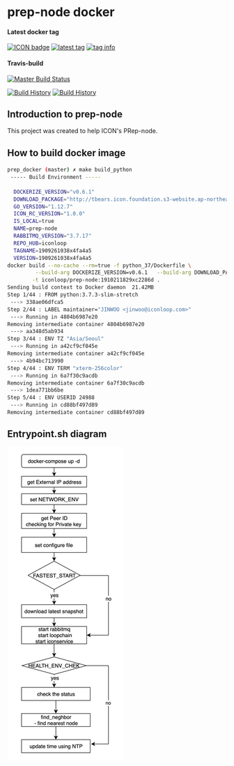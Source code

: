 # prep-node docker 


#### Latest docker tag
[![ICON badge](https://img.shields.io/badge/ICON-PRep-blue?logoColor=white&logo=icon&labelColor=31B8BB)](https://shields.io/)
[![latest tag](https://images.microbadger.com/badges/version/iconloop/prep-node.svg)](https://microbadger.com/images/iconloop/prep-node "microbadger.com")
[![tag info](https://images.microbadger.com/badges/image/iconloop/prep-node.svg)](https://microbadger.com/images/iconloop/prep-node "microbadger.com")


#### Travis-build
[![Master Build Status](https://travis-ci.org/JINWOO-J/prep_docker.svg?branch=master)](https://travis-ci.org/JINWOO-J/prep_docker) 

[![Build History](https://buildstats.info/travisci/chart/jinwoo-j/prep_docker?branch=master&includeBuildsFromPullRequest=false&buildCount=50)](https://travis-ci.org/jinwoo-j/prep_docker)
[![Build History](https://buildstats.info/travisci/chart/jinwoo-j/prep_docker?branch=devel&includeBuildsFromPullRequest=false&buildCount=50)](https://travis-ci.org/jinwoo-j/prep_docker)


## Introduction to prep-node
This project was created to help ICON's PRep-node.

## How to build docker image

```bash
prep_docker (master) ✗ make build_python
 ----- Build Environment -----

  DOCKERIZE_VERSION="v0.6.1"
  DOWNLOAD_PACKAGE="http://tbears.icon.foundation.s3-website.ap-northeast-2.amazonaws.com/docker_resource/1910211829xc2286d/docker_1910211829xc2286d_packages.tar.gz"
  GO_VERSION="1.12.7"
  ICON_RC_VERSION="1.0.0"
  IS_LOCAL=true
  NAME=prep-node
  RABBITMQ_VERSION="3.7.17"
  REPO_HUB=iconloop
  TAGNAME=1909261038x4fa4a5
  VERSION=1909261038x4fa4a5
docker build --no-cache --rm=true -f python_37/Dockerfile \
		 --build-arg DOCKERIZE_VERSION=v0.6.1   --build-arg DOWNLOAD_PACKAGE=http://tbears.icon.foundation.s3-website.ap-northeast-2.amazonaws.com/docker_resource/1909261038x4fa4a5/docker_1909261038x4fa4a5_packages.tar.gz   --build-arg GO_VERSION=1.12.7   --build-arg ICON_RC_VERSION=1.0.0   --build-arg IS_LOCAL=true   --build-arg NAME=prep-node   --build-arg RABBITMQ_VERSION=3.7.17   --build-arg REPO_HUB=iconloop   --build-arg TAGNAME=1909261038x4fa4a5   --build-arg VERSION=1909261038x4fa4a5   \
		-t iconloop/prep-node:1910211829xc2286d .
Sending build context to Docker daemon  21.42MB
Step 1/44 : FROM python:3.7.3-slim-stretch
 ---> 338ae06dfca5
Step 2/44 : LABEL maintainer="JINWOO <jinwoo@iconloop.com>"
 ---> Running in 4804b6987e20
Removing intermediate container 4804b6987e20
 ---> aa348d5ab934
Step 3/44 : ENV TZ "Asia/Seoul"
 ---> Running in a42cf9cf045e
Removing intermediate container a42cf9cf045e
 ---> 4b94bc713990
Step 4/44 : ENV TERM "xterm-256color"
 ---> Running in 6a7f30c9acdb
Removing intermediate container 6a7f30c9acdb
 ---> 1dea771bb6be
Step 5/44 : ENV USERID 24988
 ---> Running in cd88bf497d89
Removing intermediate container cd88bf497d89
```

## Entrypoint.sh diagram

![entrypoint.sh](./imgs/entrypoint_diagram.jpg)

